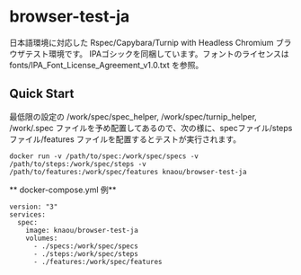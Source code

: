 # browser-test-ja

日本語環境に対応した Rspec/Capybara/Turnip with Headless Chromium ブラウザテスト環境です。
IPAゴシックを同梱しています。フォントのライセンスは fonts/IPA_Font_License_Agreement_v1.0.txt を参照。

## Quick Start

最低限の設定の /work/spec/spec_helper, /work/spec/turnip_helper, /work/.spec ファイルを予め配置してあるので、次の様に、specファイル/stepsファイル/features ファイルを配置するとテストが実行されます。

    docker run -v /path/to/spec:/work/spec/specs -v /path/to/steps:/work/spec/steps -v /path/to/features:/work/spec/features knaou/browser-test-ja

** docker-compose.yml 例**
```
version: "3"
services:
  spec:
    image: knaou/browser-test-ja
    volumes:
      - ./specs:/work/spec/specs
      - ./steps:/work/spec/steps
      - ./features:/work/spec/features

```
